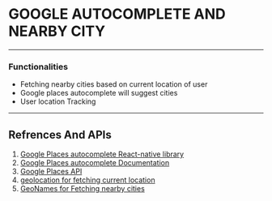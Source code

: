 

# GOOGLE AUTOCOMPLETE AND NEARBY CITY

---

### Functionalities 

- Fetching nearby cities based on current location of user
- Google places autocomplete will suggest cities
- User location Tracking

---

## Refrences And APIs

1. [Google Places autocomplete React-native library](https://www.npmjs.com/package/react-native-google-places-autocomplete)
2. [Google Places autocomplete Documentation](https://developers.google.com/places/web-service/autocomplete?utm_source=google&utm_medium=cpc&utm_campaign=FY18-Q2-global-demandgen-paidsearchonnetworkhouseads-cs-maps_contactsal_saf&utm_content=text-ad-none-none-DEV_c-CRE_342758725625-ADGP_Hybrid+%7C+AW+SEM+%7C+BKWS+~+Google+Maps+Autocomplete+EXA-KWID_43700042841984082-aud-968808794557:kwd-470220502530-userloc_9061764&utm_term=KW_google%20places%20autocomplete-ST_google+places+autocomplete&gclid=Cj0KCQiA3NX_BRDQARIsALA3fIJnaP1YVzjMZCk3wlKWJZfuGGEzJxfBDRudOddT0phQpUlk8Q3YtcMaAuzHEALw_wcB)
3. [Google Places API](https://developers.google.com/places/web-service/overview)
3. [geolocation for fetching current location](https://github.com/react-native-geolocation/react-native-geolocation)
4. [GeoNames for Fetching nearby cities](http://www.geonames.org/export/web-services.html)
